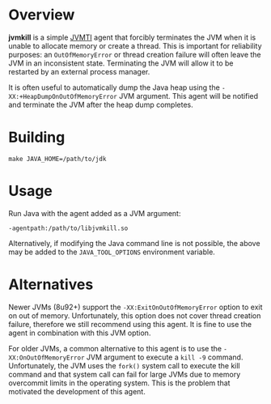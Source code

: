# Overview

**jvmkill** is a simple [JVMTI][] agent that forcibly terminates the JVM
when it is unable to allocate memory or create a thread. This is important
for reliability purposes: an `OutOfMemoryError` or thread creation failure
will often leave the JVM in an inconsistent state. Terminating the JVM will
allow it to be restarted by an external process manager.

[JVMTI]: http://docs.oracle.com/javase/8/docs/technotes/guides/jvmti/

It is often useful to automatically dump the Java heap using the
`-XX:+HeapDumpOnOutOfMemoryError` JVM argument. This agent will be
notified and terminate the JVM after the heap dump completes.

# Building

    make JAVA_HOME=/path/to/jdk

# Usage

Run Java with the agent added as a JVM argument:

    -agentpath:/path/to/libjvmkill.so

Alternatively, if modifying the Java command line is not possible, the
above may be added to the `JAVA_TOOL_OPTIONS` environment variable.

# Alternatives

Newer JVMs (8u92+) support the `-XX:ExitOnOutOfMemoryError` option to
exit on out of memory. Unfortunately, this option does not cover thread
creation failure, therefore we still recommend using this agent. It is
fine to use the agent in combination with this JVM option.

For older JVMs, a common alternative to this agent is to use the
`-XX:OnOutOfMemoryError` JVM argument to execute a `kill -9` command.
Unfortunately, the JVM uses the `fork()` system call to execute the kill
command and that system call can fail for large JVMs due to memory
overcommit limits in the operating system.  This is the problem that
motivated the development of this agent.
